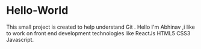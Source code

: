 # Hello-World
This small project is created to help understand Git .
Hello I'm Abhinav ,i like to work on front end development technologies like ReactJs HTML5 CSS3 Javascript.

